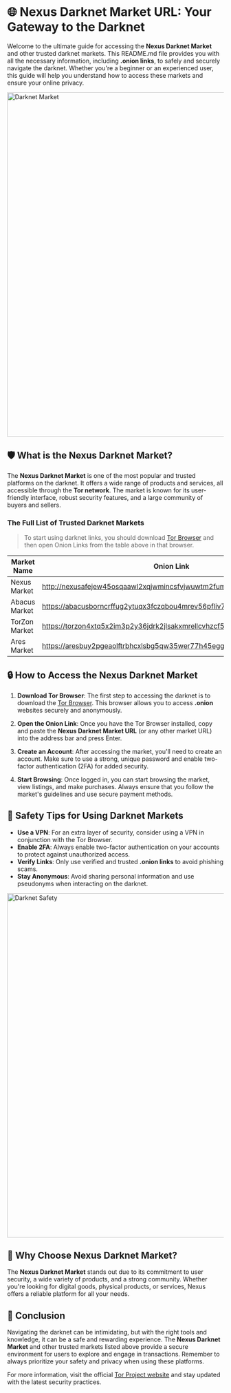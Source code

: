 

# 🌐 Nexus Darknet Market URL: Your Gateway to the Darknet

Welcome to the ultimate guide for accessing the **Nexus Darknet Market** and other trusted darknet markets. This README.md file provides you with all the necessary information, including **.onion links**, to safely and securely navigate the darknet. Whether you're a beginner or an experienced user, this guide will help you understand how to access these markets and ensure your online privacy.

<img src='https://i.ytimg.com/vi/48U7k2wYzS0/maxresdefault.jpg' alt='Darknet Market' width='800'/>

## 🛡️ What is the Nexus Darknet Market?

The **Nexus Darknet Market** is one of the most popular and trusted platforms on the darknet. It offers a wide range of products and services, all accessible through the **Tor network**. The market is known for its user-friendly interface, robust security features, and a large community of buyers and sellers.

### The Full List of Trusted Darknet Markets

> To start using darknet links, you should download [Tor Browser](https://www.torproject.org/) and then open Onion Links from the table above in that browser.

| Market Name       | Onion Link                                                                 |
|-------------------|----------------------------------------------------------------------------|
| Nexus Market      | http://nexusafejew45osqaawl2xqjwmincsfvjwuwtm2fums2kjeon7tbmlid.onion      |
| Abacus Market     | https://abacusborncrffug2ytuqx3fczqbou4mrev56pfliv7ipjfi4uib7cad.onion     |
| TorZon Market     | https://torzon4xtq5x2im3p2y36jdrk2jlsakxmrellcvhzcf5iswzgt7onsad.onion     |
| Ares Market       | https://aresbuy2pgeaolftrbhcxlsbg5qw35wer77h45egg4omainek2gtpxid.onion     |

## 🔒 How to Access the Nexus Darknet Market

1. **Download Tor Browser**: The first step to accessing the darknet is to download the [Tor Browser](https://www.torproject.org/). This browser allows you to access **.onion** websites securely and anonymously.

2. **Open the Onion Link**: Once you have the Tor Browser installed, copy and paste the **Nexus Darknet Market URL** (or any other market URL) into the address bar and press Enter.

3. **Create an Account**: After accessing the market, you'll need to create an account. Make sure to use a strong, unique password and enable two-factor authentication (2FA) for added security.

4. **Start Browsing**: Once logged in, you can start browsing the market, view listings, and make purchases. Always ensure that you follow the market's guidelines and use secure payment methods.

## 🚨 Safety Tips for Using Darknet Markets

- **Use a VPN**: For an extra layer of security, consider using a VPN in conjunction with the Tor Browser.
- **Enable 2FA**: Always enable two-factor authentication on your accounts to protect against unauthorized access.
- **Verify Links**: Only use verified and trusted **.onion links** to avoid phishing scams.
- **Stay Anonymous**: Avoid sharing personal information and use pseudonyms when interacting on the darknet.

<img src='https://i1.wp.com/hackersonlineclub.com/wp-content/uploads/2020/02/Dark-Web.png?w=773&ssl=1' alt='Darknet Safety' width='800'/>

## 🌟 Why Choose Nexus Darknet Market?

The **Nexus Darknet Market** stands out due to its commitment to user security, a wide variety of products, and a strong community. Whether you're looking for digital goods, physical products, or services, Nexus offers a reliable platform for all your needs.

## 📜 Conclusion

Navigating the darknet can be intimidating, but with the right tools and knowledge, it can be a safe and rewarding experience. The **Nexus Darknet Market** and other trusted markets listed above provide a secure environment for users to explore and engage in transactions. Remember to always prioritize your safety and privacy when using these platforms.

For more information, visit the official [Tor Project website](https://www.torproject.org/) and stay updated with the latest security practices.

